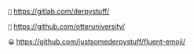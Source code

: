 `🚀` https://gitlab.com/derpystuff/

`🦦` https://github.com/otteruniversity/

`😀` https://github.com/justsomederpystuff/fluent-emoji/
